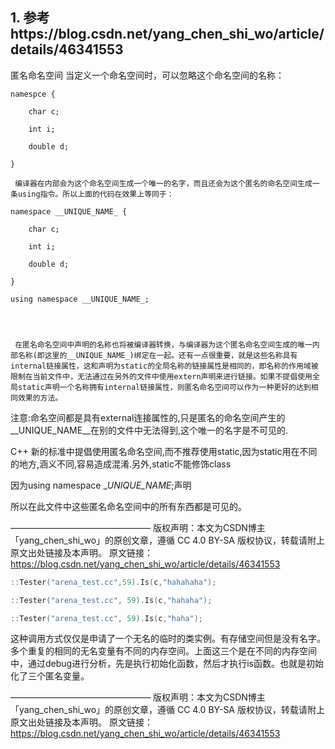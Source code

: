 

## 1.  参考https://blog.csdn.net/yang_chen_shi_wo/article/details/46341553 

匿名命名空间
当定义一个命名空间时，可以忽略这个命名空间的名称：

    namespce {
    
        char c;
    
        int i;
    
        double d;
    
    }
    
     编译器在内部会为这个命名空间生成一个唯一的名字，而且还会为这个匿名的命名空间生成一条using指令。所以上面的代码在效果上等同于：
    
    namespace __UNIQUE_NAME_ {
    
        char c;
    
        int i;
    
        double d;
    
    }
    
    using namespace __UNIQUE_NAME_;

 


     在匿名命名空间中声明的名称也将被编译器转换，与编译器为这个匿名命名空间生成的唯一内部名称(即这里的__UNIQUE_NAME_)绑定在一起。还有一点很重要，就是这些名称具有internal链接属性，这和声明为static的全局名称的链接属性是相同的，即名称的作用域被限制在当前文件中，无法通过在另外的文件中使用extern声明来进行链接。如果不提倡使用全局static声明一个名称拥有internal链接属性，则匿名命名空间可以作为一种更好的达到相同效果的方法。

注意:命名空间都是具有external连接属性的,只是匿名的命名空间产生的__UNIQUE_NAME__在别的文件中无法得到,这个唯一的名字是不可见的.

C++ 新的标准中提倡使用匿名命名空间,而不推荐使用static,因为static用在不同的地方,涵义不同,容易造成混淆.另外,static不能修饰class

 

因为using namespace __UNIQUE_NAME_;声明

所以在此文件中这些匿名命名空间中的所有东西都是可见的。

————————————————
版权声明：本文为CSDN博主「yang_chen_shi_wo」的原创文章，遵循 CC 4.0 BY-SA 版权协议，转载请附上原文出处链接及本声明。
原文链接：https://blog.csdn.net/yang_chen_shi_wo/article/details/46341553











``` C++
::Tester("arena_test.cc",59).Is(c,"hahahaha"); 

::Tester("arena_test.cc", 59).Is(c,"hahaha"); 

::Tester("arena_test.cc", 59).Is(c,"haha");


```






这种调用方式仅仅是申请了一个无名的临时的类实例。有存储空间但是没有名字。多个重复的相同的无名变量有不同的内存空间。上面这三个是在不同的内存空间中，通过debug进行分析，先是执行初始化函数，然后才执行is函数。也就是初始化了三个匿名变量。



————————————————
版权声明：本文为CSDN博主「yang_chen_shi_wo」的原创文章，遵循 CC 4.0 BY-SA 版权协议，转载请附上原文出处链接及本声明。
原文链接：https://blog.csdn.net/yang_chen_shi_wo/article/details/46341553